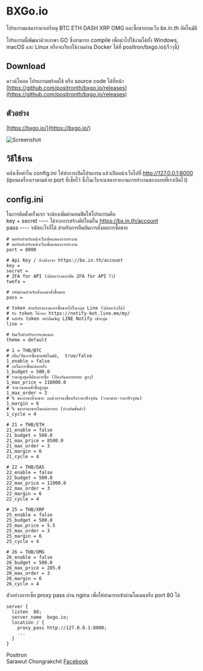 # BXGo.io
โปรแกรมแสดงราคาเหรียญ BTC ETH DASH XRP OMG และซื้อขายบนเว็บ bx.in.th อัตโนมัติ   

โปรแกรมนี้พัฒนาด้วยภาษา GO ซึ่งสามารถ compile เพื่อนำไปใช้งานได้ทั้ง Windows, macOS และ Linux หรือจะเรียกใช้งานผ่าน Docker ได้ที่ positron/bxgo.io(เร็วๆนี้)

## Download
ดาวน์โหลด โปรแกรมพร้อมใช้ หรือ source code ได้ที่หน้า [https://github.com/positronth/bxgo.io/releases](https://github.com/positronth/bxgo.io/releases)

## ตัวอย่าง
[https://bxgo.io/](https://bxgo.io/)

![Screenshot](https://github.com/positronth/bxgo.io/raw/master/theme/default/img/screenshot.png)  

## วิธีใช้งาน  
หลังเซ็ทค่าใน config.ini ให้ทำการเปิดโปรแกรม แล้วเปิดหน้าเว็บไปที่ http://127.0.0.1:8000 (ipบนเครื่องเราตามด้วย port ที่เซ็ทไว้ ซึ่งในเว็บจะแสดงรายงานการทำงานของบอทที่เราเปิดไว้)

## config.ini
ในการติดตั้งครั้งแรก จะต้องเพิ่มค่าคอนฟิคให้โปรแกรมคือ  
key + secret ---- ได้จากการสร้างคีย์ใหม่ใน  https://bx.in.th/account  
pass ---- รหัสอะไรก็ได้ สำหรับการยืนยันการสั่งลบการซื้อขาย  

```
# พอร์ทสำหรับหน้าเว็บเพื่อแสดงการทำงาน
# พอร์ทสำหรับหน้าเว็บเพื่อแสดงการทำงาน
port = 8000

# Api Key / อ้างอิงจาก https://bx.in.th/account
key =
secret =
# 2FA for API (ปล่อยว่างหากปิด 2FA for API ไว้)
twofa =

# รหัสผ่านสำหรับสั่งลบคำสั่งซื้อขาย
pass =

# token สำหรับรายงานการซื้อขายไปในกลุ่ม Line (ปล่อยว่างได้)
# รับ token ได้จาก https://notify-bot.line.me/my/
# หลังรับ token อย่าลืมเชิญ LINE Notify เข้ากลุ่ม
line =

# ธีมเว็บสำหรับการแสดงผล
theme = default

# 1 = THB/BTC
# เปิด/ปิดการซื้อขายอัตโนมัติ,  true/false
1_enable = false
# งบในการซื้อแต่ละครั้ง
1_budget = 500.0
# ราคาสูงสุดที่ต้องการซื้อ (ป้องกันดอยยยยย สูงๆ)
1_max_price = 118000.0
# จำนวนยอดสั่งซื้อสูงสุด
1_max_order = 3
# % ของราคาที่จะขาย ลบด้วยราคาซื้อหรือราคาปัจจุบัน (ราคาขาย-ราคาปัจจุบัน)
1_margin = 6
# % ของราคาขายในแต่ละรอบ (ห่างกันขั้นต่ำ)
1_cycle = 4

# 21 = THB/ETH
21_enable = false
21_budget = 500.0
21_max_price = 8500.0
21_max_order = 3
21_margin = 6
21_cycle = 4

# 22 = THB/DAS
22_enable = false
22_budget = 500.0
22_max_price = 11000.0
22_max_order = 3
22_margin = 6
22_cycle = 4

# 25 = THB/XRP
25_enable = false
25_budget = 500.0
25_max_price = 5.5
25_max_order = 3
25_margin = 6
25_cycle = 4

# 26 = THB/OMG
26_enable = false
26_budget = 500.0
26_max_price = 285.0
26_max_order = 3
26_margin = 6
26_cycle = 4
```

ตัวอย่างการเซ็ท proxy pass ผ่าน nginx เพื่อให้สามารถเข้าผ่านโดเมนหรือ port 80 ได้
```
server {
  listen  80;
  server_name  bxgo.io;
  location / {
    proxy_pass http://127.0.0.1:8000;
    ...
  }
}
```


Positron  
Sarawut Chongrakchit [Facebook](https://www.facebook.com/positron.th)
